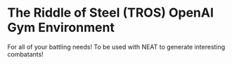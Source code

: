 # The Riddle of Steel (TROS) OpenAI Gym Environment

For all of your battling needs! To be used with NEAT to generate interesting combatants!

